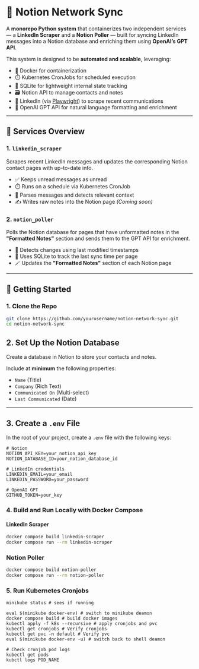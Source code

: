 # 🧠 Notion Network Sync

A **monorepo Python system** that containerizes two independent services — a **LinkedIn Scraper** and a **Notion Poller** — built for syncing LinkedIn messages into a Notion database and enriching them using **OpenAI’s GPT API**.

This system is designed to be **automated and scalable**, leveraging:

- 🐳 Docker for containerization
- ⏱️ Kubernetes CronJobs for scheduled execution
- 🧩 SQLite for lightweight internal state tracking
- 🗃️ Notion API to manage contacts and notes
- 🧭 LinkedIn (via [Playwright](https://playwright.dev/)) to scrape recent communications
- 🤖 OpenAI GPT API for natural language formatting and enrichment

---

## 🔧 Services Overview

### 1. `linkedin_scraper`

Scrapes recent LinkedIn messages and updates the corresponding Notion contact pages with up-to-date info.

- ✅ Keeps unread messages as unread
- ⏱️ Runs on a schedule via Kubernetes CronJob
- 📝 Parses messages and detects relevant context
- ✍️ Writes raw notes into the Notion page _(Coming soon)_

### 2. `notion_poller`

Polls the Notion database for pages that have unformatted notes in the **"Formatted Notes"** section and sends them to the GPT API for enrichment.

- 🔎 Detects changes using last modified timestamps
- 🧩 Uses SQLite to track the last sync time per page
- 🪄 Updates the **"Formatted Notes"** section of each Notion page

---

## 🚀 Getting Started

### 1. Clone the Repo

```bash
git clone https://github.com/yourusername/notion-network-sync.git
cd notion-network-sync
```

## 2. Set Up the Notion Database

Create a database in Notion to store your contacts and notes.

Include at **minimum** the following properties:

- `Name` (Title)
- `Company` (Rich Text)
- `Communicated On` (Multi-select)
- `Last Communicated` (Date)

---

## 3. Create a `.env` File

In the root of your project, create a `.env` file with the following keys:

```env
# Notion
NOTION_API_KEY=your_notion_api_key
NOTION_DATABASE_ID=your_notion_database_id

# LinkedIn credentials
LINKEDIN_EMAIL=your_email
LINKEDIN_PASSWORD=your_password

# OpenAI GPT
GITHUB_TOKEN=your_key
```

### 4. Build and Run Locally with Docker Compose

#### LinkedIn Scraper

```bash
docker compose build linkedin-scraper
docker compose run --rm linkedin-scraper
```

### Notion Poller

```bash
docker compose build notion-poller
docker compose run --rm notion-poller
```

### 5. Run Kubernetes Cronjobs

```
minikube status # sees if running

eval $(minikube docker-env) # switch to minikube deamon
docker compose build # build docker images
kubectl apply -f k8s --recursive # apply cronjobs and pvc
kubectl get cronjobs # Verify cronjobs
kubectl get pvc -n default # Verify pvc
eval $(minikube docker-env -u) # switch back to shell deamon

# Check cronjob pod logs
kubectl get pods
kubctl logs POD_NAME
```
